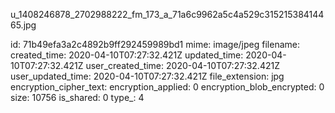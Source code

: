 u_1408246878_2702988222_fm_173_a_71a6c9962a5c4a529c31521538414465.jpg

id: 71b49efa3a2c4892b9ff292459989bd1
mime: image/jpeg
filename: 
created_time: 2020-04-10T07:27:32.421Z
updated_time: 2020-04-10T07:27:32.421Z
user_created_time: 2020-04-10T07:27:32.421Z
user_updated_time: 2020-04-10T07:27:32.421Z
file_extension: jpg
encryption_cipher_text: 
encryption_applied: 0
encryption_blob_encrypted: 0
size: 10756
is_shared: 0
type_: 4